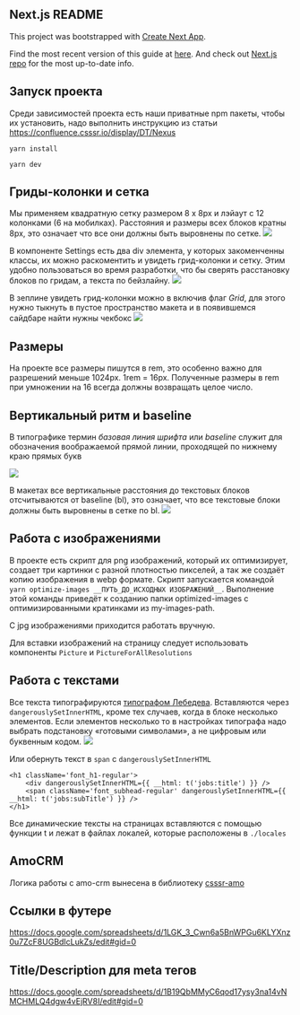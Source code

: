 ## Next.js README

This project was bootstrapped with [Create Next App](https://github.com/segmentio/create-next-app).

Find the most recent version of this guide at [here](https://github.com/segmentio/create-next-app/blob/master/lib/templates/default/README.md). And check out [Next.js repo](https://github.com/zeit/next.js) for the most up-to-date info.


## Запуск проекта

Среди зависимостей проекта есть наши приватные npm пакеты, чтобы их установить, надо выполнить инструкцию из статьи https://confluence.csssr.io/display/DT/Nexus

`yarn install`

`yarn dev`


## Гриды-колонки и сетка

Мы применяем квадратную сетку размером 8 х 8px и лэйаут с 12 колонками (6 на мобилках). Расстояния и размеры всех блоков кратны 8px, это означает что все они должны быть выровнены по сетке.
![](http://s.csssr.ru/U31J879TR/201904090131231312312315151.jpg)

В компоненте Settings есть два div элемента, у которых закоменченны классы,
их можно раскоментить и увидеть грид-колонки и сетку. Этим удобно пользоваться во время разработки, что бы сверять расстановку блоков по гридам, а текста по бейзлайну. 
![](http://s.csssr.ru/U31J879TR/20190409041859.jpg)

В зеплине увидеть грид-колонки можно в включив флаг _Grid_, для этого нужно тыкнуть в пустое пространство макета и в появившемся сайдбаре найти нужны чекбокс
![](http://s.csssr.ru/U31J879TR/20190409043204.jpg)


## Размеры

На проекте все размеры пишутся в rem, это особенно важно для разрешений меньше 1024px. 1rem = 16px. Полученные размеры в rem при умножении на 16 всегда должны возвращать целое число. 


## Вертикальный ритм и baseline

В типографике термин _базовая линия шрифта_ или _baseline_ служит для обозначения воображаемой прямой линии, проходящей по нижнему краю прямых букв

![](https://upload.wikimedia.org/wikipedia/commons/3/39/Typography_Line_Terms.svg)

В макетах все вертикальные расстояния до текстовых блоков отсчитываются от baseline (bl), это означает, что все текстовые блоки должны быть выровнены в сетке по bl.
![](http://s.csssr.ru/U31J879TR/2019040903575911.jpg)


## Работа с изображениями

В проекте есть скрипт для png изображений, который их оптимизирует, создает три картинки с разной плотностью пикселей, а так же создаёт копию изображения в webp формате. Скрипт запускается командой `yarn optimize-images __ПУТЬ_ДО_ИСХОДНЫХ ИЗОБРАЖЕНИЙ__`. Выполнение этой команды приведёт к созданию папки optimized-images с оптимизированными кратинками из my-images-path.

С jpg изображениями приходится работать вручную.  

Для вставки изображений на страницу следует использовать компоненты `Picture` и `PictureForAllResolutions`


## Работа с текстами

Все текста типографируются [типографом Лебедева](https://www.artlebedev.ru/typograf/). Вставляются через `dangerouslySetInnerHTML`, кроме тех случаев, когда в блоке несколько элементов. Если элементов несколько то в настройках типографа надо выбрать подстановку «готовыми символами», а не цифровым или буквенным кодом.
![](http://s.csssr.ru/U31J879TR/20190409044640.jpg)

Или обернуть текст в `span` c `dangerouslySetInnerHTML`
```
<h1 className='font_h1-regular'>
    <div dangerouslySetInnerHTML={{ __html: t('jobs:title') }} />
    <span className='font_subhead-regular' dangerouslySetInnerHTML={{ __html: t('jobs:subTitle') }} />
</h1>
```

Все динамические тексты на страницах вставляются с помощью функции t и лежат в файлах локалей, которые расположены в `./locales`


## AmoCRM

Логика работы с amo-crm вынесена в библиотеку [csssr-amo](https://github.com/csssr-dreamteam/csssr-amo)


## Ссылки в футере

https://docs.google.com/spreadsheets/d/1LGK_3_Cwn6a5BnWPGu6KLYXnz0u7ZcF8UGBdIcLukZs/edit#gid=0


## Title/Description для meta тегов

https://docs.google.com/spreadsheets/d/1B19QbMMyC6qod17ysy3na14vNMCHMLQ4dgw4vEjRV8I/edit#gid=0

